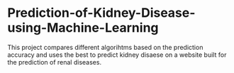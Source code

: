 # Prediction-of-Kidney-Disease-using-Machine-Learning
This project compares different algorihtms based on the prediction accuracy and uses the best to predict kidney disaese on a website built for the prediction of renal diseases. 
